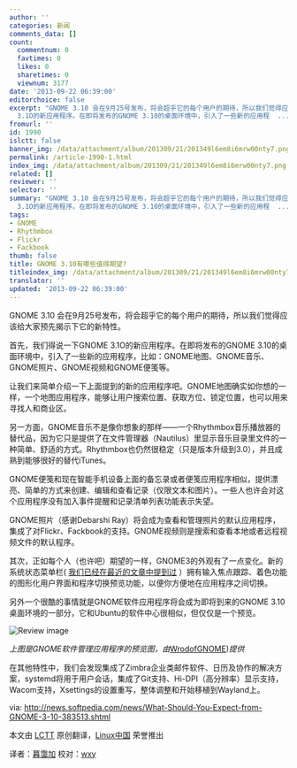 ```yaml
---
author: ''
categories: 新闻
comments_data: []
count:
  commentnum: 0
  favtimes: 0
  likes: 0
  sharetimes: 0
  viewnum: 3177
date: '2013-09-22 06:39:00'
editorchoice: false
excerpt: "GNOME 3.10 会在9月25号发布，将会超乎它的每个用户的期待，所以我们觉得应该给大家预先揭示下它的新特性。\r\n首先，我们得说一下GNOME
  3.1O的新应用程序。在即将发布的GNOME 3.10的桌面环境中，引入了一些新的应用程  ..."
fromurl: ''
id: 1990
islctt: false
banner_img: /data/attachment/album/201309/21/201349l6em8i6mrw00nty7.png
permalink: /article-1990-1.html
index_img: /data/attachment/album/201309/21/201349l6em8i6mrw00nty7.png
related: []
reviewer: ''
selector: ''
summary: "GNOME 3.10 会在9月25号发布，将会超乎它的每个用户的期待，所以我们觉得应该给大家预先揭示下它的新特性。\r\n首先，我们得说一下GNOME
  3.1O的新应用程序。在即将发布的GNOME 3.10的桌面环境中，引入了一些新的应用程  ..."
tags:
- GNOME
- Rhythmbox
- Flickr
- Fackbook
thumb: false
title: GNOME 3.10有哪些值得期望?
titleindex_img: /data/attachment/album/201309/21/201349l6em8i6mrw00nty7.png
translator: ''
updated: '2013-09-22 06:39:00'
---
```


GNOME 3.10 会在9月25号发布，将会超乎它的每个用户的期待，所以我们觉得应该给大家预先揭示下它的新特性。


首先，我们得说一下GNOME 3.1O的新应用程序。在即将发布的GNOME 3.10的桌面环境中，引入了一些新的应用程序，比如：GNOME地图、GNOME音乐、GNOME照片、GNOME视频和GNOME便笺等。


让我们来简单介绍一下上面提到的新的应用程序吧。GNOME地图确实如你想的一样，一个地图应用程序，能够让用户搜索位置、获取方位、锁定位置，也可以用来寻找人和商业区。


另一方面，GNOME音乐不是像你想象的那样——一个Rhythmbox音乐播放器的替代品，因为它只是提供了在文件管理器（Nautilus）里显示音乐目录里文件的一种简单、舒适的方式。Rhythmbox也仍然很稳定（只是版本升级到3.0），并且成熟到能够很好的替代iTunes。


GNOME便笺和现在智能手机设备上面的备忘录或者便笺应用程序相似，提供漂亮、简单的方式来创建、编辑和查看记录（仅限文本和图片）。一些人也许会对这个应用程序没有加入事件提醒和记录清单列表功能表示失望。


GNOME照片（感谢Debarshi Ray）将会成为查看和管理照片的默认应用程序，集成了对Flickr、Fackbook的支持。GNOME视频则是搜索和查看本地或者远程视频文件的默认程序。


其次，正如每个人（也许吧）期望的一样，GNOME3的外观有了一点变化。新的系统状态菜单栏( [我们已经在最近的文章中提到过](http://linux.cn/article-1946-1.html) ）拥有输入焦点跟踪、着色功能的图形化用户界面和程序切换预览功能，以便你方便地在应用程序之间切换。


另外一个很酷的事情就是GNOME软件应用程序将会成为即将到来的GNOME 3.10桌面环境的一部分，它和Ubuntu的软件中心很相似，但仅仅是一个预览。


![Review image](/data/attachment/album/201309/21/201349l6em8i6mrw00nty7.png)


*上图是GNOME软件管理应用程序的预览图，由*[WrodofGNOME](http://worldofgnome.org/gnome-upcoming-features/))*提供*


在其他特性中，我们会发现集成了Zimbra企业类邮件软件、日历及协作的解决方案，systemd将用于用户会话，集成了Git支持、Hi-DPI（高分辨率）显示支持，Wacom支持，Xsettings的设置重写，整体调整和开始移植到Wayland上。


 


via: <http://news.softpedia.com/news/What-Should-You-Expect-from-GNOME-3-10-383513.shtml>


本文由 [LCTT](https://github.com/LCTT/TranslateProject) 原创翻译，[Linux中国](http://linux.cn/portal.php) 荣誉推出


译者：[暮霭加](http://linux.cn/space/14798) 校对：[wxy](http://linux.cn/space/wxy)